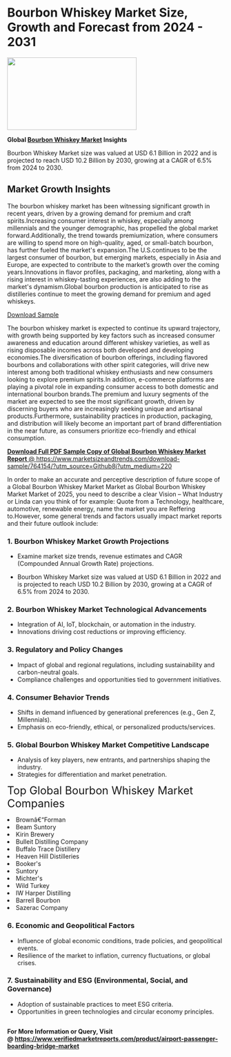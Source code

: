 <H1>Bourbon Whiskey Market Size, Growth and Forecast from 2024 - 2031</H1><img class="aligncenter size-medium wp-image-584254" src="https://thirdeyenews.in/wp-content/uploads/2024/09/Global-Market-Research-300x168.jpeg" alt="" width="300" height="168" /><p><strong>Global&nbsp;<a href="https://www.marketsizeandtrends.com/download-sample/764154/?utm_source=Github8j?utm_medium=220">Bourbon Whiskey Market</a> Insights</strong></p><p>Bourbon Whiskey Market size was valued at USD 6.1 Billion in 2022 and is projected to reach USD 10.2 Billion by 2030, growing at a CAGR of 6.5% from 2024 to 2030.</p><p><h2>Market Growth Insights</h2> <p>The bourbon whiskey market has been witnessing significant growth in recent years, driven by a growing demand for premium and craft spirits.Increasing consumer interest in whiskey, especially among millennials and the younger demographic, has propelled the global market forward.Additionally, the trend towards premiumization, where consumers are willing to spend more on high-quality, aged, or small-batch bourbon, has further fueled the market's expansion.The U.S.continues to be the largest consumer of bourbon, but emerging markets, especially in Asia and Europe, are expected to contribute to the market’s growth over the coming years.Innovations in flavor profiles, packaging, and marketing, along with a rising interest in whiskey-tasting experiences, are also adding to the market's dynamism.Global bourbon production is anticipated to rise as distilleries continue to meet the growing demand for premium and aged whiskeys.</p> <p><a href="#">Download Sample</a></p> <p>The bourbon whiskey market is expected to continue its upward trajectory, with growth being supported by key factors such as increased consumer awareness and education around different whiskey varieties, as well as rising disposable incomes across both developed and developing economies.The diversification of bourbon offerings, including flavored bourbons and collaborations with other spirit categories, will drive new interest among both traditional whiskey enthusiasts and new consumers looking to explore premium spirits.In addition, e-commerce platforms are playing a pivotal role in expanding consumer access to both domestic and international bourbon brands.The premium and luxury segments of the market are expected to see the most significant growth, driven by discerning buyers who are increasingly seeking unique and artisanal products.Furthermore, sustainability practices in production, packaging, and distribution will likely become an important part of brand differentiation in the near future, as consumers prioritize eco-friendly and ethical consumption.<p><a href="#"></p><p><span class=""><strong>Download Full PDF Sample Copy of Global Bourbon Whiskey Market Report</strong> @ <a href="https://www.marketsizeandtrends.com/download-sample/764154/?utm_source=Github8j?utm_medium=220" target="_blank">https://www.marketsizeandtrends.com/download-sample/764154/?utm_source=Github8j?utm_medium=220</a></span></p><p>In order to make an accurate and perceptive description of future scope of a Global&nbsp;Bourbon Whiskey Market Market as Global&nbsp;Bourbon Whiskey Market Market of 2025, you need to describe a clear Vision &ndash; What Industry or Linda can you think of for example: Quote from a Technology, healthcare, automotive, renewable energy, name the market you are Reffering to.However, some general trends and factors usually impact market reports and their future outlook include:</p><h3>1.&nbsp;<strong>Bourbon Whiskey Market Growth Projections</strong></h3><ul><li>Examine market size trends, revenue estimates and CAGR (Compounded Annual Growth Rate) projections.</li><li><p>Bourbon Whiskey Market size was valued at USD 6.1 Billion in 2022 and is projected to reach USD 10.2 Billion by 2030, growing at a CAGR of 6.5% from 2024 to 2030.</p></li></ul><h3>2.&nbsp;<strong>Bourbon Whiskey Market Technological Advancements</strong></h3><ul><li>Integration of AI, IoT, blockchain, or automation in the industry.</li><li>Innovations driving cost reductions or improving efficiency.</li></ul><h3>3.&nbsp;<strong>Regulatory and Policy Changes</strong></h3><ul><li>Impact of global and regional regulations, including sustainability and carbon-neutral goals.</li><li>Compliance challenges and opportunities tied to government initiatives.</li></ul><h3>4.&nbsp;<strong>Consumer Behavior Trends</strong></h3><ul><li>Shifts in demand influenced by generational preferences (e.g., Gen Z, Millennials).</li><li>Emphasis on eco-friendly, ethical, or personalized products/services.</li></ul><h3>5.&nbsp;<strong>Global Bourbon Whiskey Market Competitive Landscape</strong></h3><ul><li>Analysis of key players, new entrants, and partnerships shaping the industry.</li><li>Strategies for differentiation and market penetration.</li></ul><p data-pm-slice="1 1 []"><span style="color: inherit; font-family: inherit; font-size: 25px;">Top Global Bourbon Whiskey Market Companies</span></p><div class="" data-test-id=""><p><li>Brownâ€“Forman</li><li> Beam Suntory</li><li> Kirin Brewery</li><li> Bulleit Distilling Company</li><li> Buffalo Trace Distillery</li><li> Heaven Hill Distilleries</li><li> Booker's</li><li> Suntory</li><li> Michter's</li><li> Wild Turkey</li><li> IW Harper Distilling</li><li> Barrell Bourbon</li><li> Sazerac Company</li></p></div><h3>6.&nbsp;<strong>Economic and Geopolitical Factors</strong></h3><ul><li>Influence of global economic conditions, trade policies, and geopolitical events.</li><li>Resilience of the market to inflation, currency fluctuations, or global crises.</li></ul><h3>7.&nbsp;<strong>Sustainability and ESG (Environmental, Social, and Governance)</strong></h3><ul><li>Adoption of sustainable practices to meet ESG criteria.</li><li>Opportunities in green technologies and circular economy principles.</li></ul><h2><strong style="font-size: 14px;">For More Information or Query, Visit @&nbsp;</strong><a style="background-color: #ffffff; font-size: 14px;" href="https://www.marketsizeandtrends.com/report/bourbon-whiskey-market/" target="_blank">https://www.verifiedmarketreports.com/product/airport-passenger-boarding-bridge-market</a></h2>